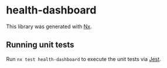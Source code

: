 # health-dashboard

This library was generated with [Nx](https://nx.dev).

## Running unit tests

Run `nx test health-dashboard` to execute the unit tests via [Jest](https://jestjs.io).
